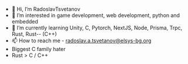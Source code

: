 - 👋 Hi, I’m RadoslavTsvetanov
- 👀 I’m interested  in game development, web development, python and embedded
- 🌱 I’m currently learning Unity, C, Pytorch, NextJS, Node, Prisma, Trpc, Rust, Rust-- (C++)
- 📫 How to reach me - radoslav.a.tsvetanov@elsys-bg.org
- Biggest C family hater
- Rust > C / C++
